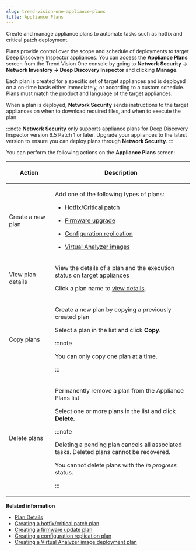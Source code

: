 ```yaml
---
slug: trend-vision-one-appliance-plans
title: Appliance Plans
---
```


Create and manage appliance plans to automate tasks such as hotfix and critical patch deployment.

Plans provide control over the scope and schedule of deployments to target Deep Discovery Inspector appliances. You can access the **Appliance Plans** screen from the Trend Vision One console by going to **Network Security → Network Inventory → Deep Discovery Inspector** and clicking **Manage**.

Each plan is created for a specific set of target appliances and is deployed on a on-time basis either immediately, or according to a custom schedule. Plans must match the product and language of the target appliances.

When a plan is deployed, **Network Security** sends instructions to the target appliances on when to download required files, and when to execute the plan.

:::note
**Network Security** only supports appliance plans for Deep Discovery Inspector version 6.5 Patch 1 or later. Upgrade your appliances to the latest version to ensure you can deploy plans through **Network Security**.
:::

You can perform the following actions on the **Appliance Plans** screen:

<table>
<colgroup>
<col style="width: 25%" />
<col style="width: 75%" />
</colgroup>
<thead>
<tr>
<th><p>Action</p></th>
<th><p>Description</p></th>
</tr>
</thead>
<tbody>
<tr>
<td><p>Create a new plan</p></td>
<td><p>Add one of the following types of plans:</p>
<ul>
<li><p><a href="trend-vision-one-creating-hotfix-critical-patch-plan">Hotfix/Critical patch</a></p></li>
<li><p><a href="trend-vision-one-creating-firmware-update-plan">Firmware upgrade</a></p></li>
<li><p><a href="trend-vision-one-creating-replication-plan">Configuration replication</a></p></li>
<li><p><a href="trend-vision-one-vai-deployment-plan">Virtual Analyzer images</a></p></li>
</ul></td>
</tr>
<tr>
<td><p>View plan details</p></td>
<td><p>View the details of a plan and the execution status on target appliances</p>
<p>Click a plan name to <a href="trend-vision-one-plan-details">view details</a>.</p></td>
</tr>
<tr>
<td><p>Copy plans</p></td>
<td><p>Create a new plan by copying a previously created plan</p>
<p>Select a plan in the list and click <strong>Copy</strong>.</p>


:::note

<p>You can only copy one plan at a time.</p>


:::

</td>
</tr>
<tr>
<td><p>Delete plans</p></td>
<td><p>Permanently remove a plan from the Appliance Plans list</p>
<p>Select one or more plans in the list and click <strong>Delete</strong>.</p>


:::note

<p>Deleting a pending plan cancels all associated tasks. Deleted plans cannot be recovered.</p>
<p>You cannot delete plans with the <em>in progress</em> status.</p>


:::

</td>
</tr>
</tbody>
</table>

**Related information**

- [Plan Details](plan-details.md "Review information about your plans.")
- [Creating a hotfix/critical patch plan](creating-hotfix-critical-patch-plan.md "Create an appliance plan to deploy and install hotfix updates and patches.")
- [Creating a firmware update plan](creating-firmware-update-plan.md "Create an appliance plan to deploy and install firmware updates.")
- [Creating a configuration replication plan](creating-replication-plan.md "Create an appliance plan to replicate settings across deployed Deep Discovery Inspector appliances.")
- [Creating a Virtual Analyzer image deployment plan](vai-deployment-plan.md "Create an appliance plan to deploy prepared Virtual Analyzer images to Deep Discovery Inspector appliances.")
